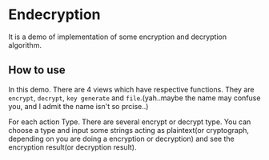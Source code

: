 <h1 id="toc_0">Endecryption</h1>

<p>It is a demo of implementation of some encryption and decryption algorithm.
<img src="Readme_Resource/introduce%20and%20file%20func.gif" alt=""></p>

<h2 id="toc_1">How to use</h2>

<p>In this demo. There are 4 views which have respective functions. They are <code>encrypt</code>, <code>decrypt</code>, <code>key generate</code> and <code>file</code>.(yah..maybe the name may confuse you, and I admit the name isn&#39;t so prcise..)</p>

<p>For each action Type. There are several encrypt or decrypt type. You can choose a type and input some strings acting as plaintext(or cryptograph, depending on you are doing a encryption or decryption) and see the encryption result(or decryption result).</p>
